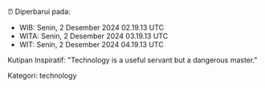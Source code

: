 ⏰ Diperbarui pada:
- WIB: Senin, 2 Desember 2024 02.19.13 UTC
- WITA: Senin, 2 Desember 2024 03.19.13 UTC
- WIT: Senin, 2 Desember 2024 04.19.13 UTC

Kutipan Inspiratif:
"Technology is a useful servant but a dangerous master."


Kategori: technology

